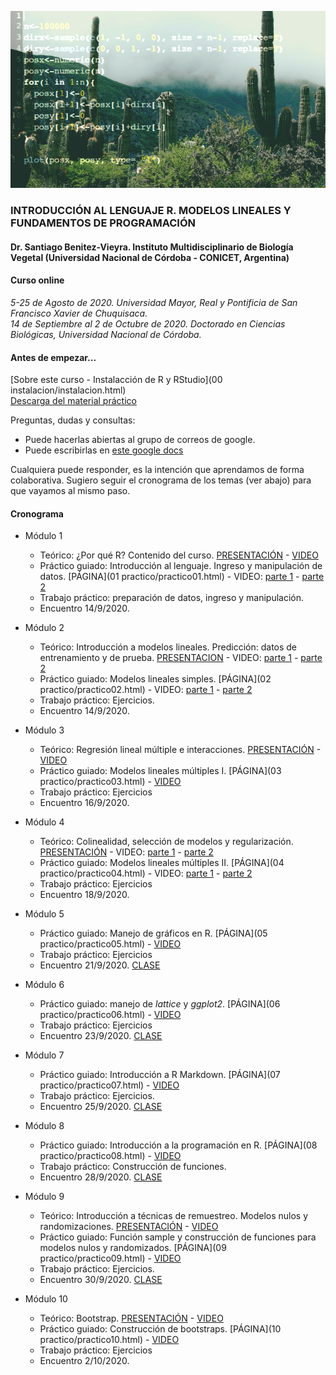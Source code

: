 ![fig1](/images/cactus.png)

### INTRODUCCIÓN AL LENGUAJE R. MODELOS LINEALES Y FUNDAMENTOS DE PROGRAMACIÓN

#### Dr. Santiago Benitez-Vieyra. Instituto Multidisciplinario de Biología Vegetal (Universidad Nacional de Córdoba - CONICET, Argentina)

#### Curso online    
*5-25 de Agosto de 2020. Universidad Mayor, Real y Pontificia de San Francisco Xavier de Chuquisaca.*    
*14 de Septiembre al 2 de Octubre de 2020. Doctorado en Ciencias Biológicas, Universidad Nacional de Córdoba.*   


#### Antes de empezar...
[Sobre este curso - Instalacción de R y RStudio](00 instalacion/instalacion.html)   
[Descarga del material práctico](https://github.com/santiagombv/cursoR/archive/master.zip)   

Preguntas, dudas y consultas:    
* Puede hacerlas abiertas al grupo de correos de google.   
* Puede escribirlas en [este google docs](https://docs.google.com/document/d/1NXXIHUALRlsfK1W3ORnuZsDmQXsCmdyeWSVzHpqFfa4/edit?usp=sharing)   

Cualquiera puede responder, es la intención que aprendamos de forma colaborativa. Sugiero seguir el cronograma de los temas (ver abajo) para que vayamos al mismo paso.   


#### Cronograma   

* Módulo 1   
  + Teórico: ¿Por qué R? Contenido del curso. [PRESENTACIÓN](teoricos/teor1.html) -  [VIDEO](https://www.youtube.com/watch?v=2i4ce9CGQOs)
  + Práctico guiado: Introducción al lenguaje. Ingreso y manipulación de datos. [PÁGINA](01 practico/practico01.html) - VIDEO: [parte 1](https://www.youtube.com/watch?v=y7JUlQSWPN8) - [parte 2](https://www.youtube.com/watch?v=CJq21IJ6_Tw)   
  + Trabajo práctico: preparación de datos, ingreso y manipulación.  
  + Encuentro 14/9/2020.    
  
* Módulo 2   
  + Teórico: Introducción a modelos lineales. Predicción: datos de entrenamiento y de prueba. [PRESENTACION](teoricos/teor2.html) - VIDEO: [parte 1](https://www.youtube.com/watch?v=st9XRApU9UY) - [parte 2](https://www.youtube.com/watch?v=7TzbWvOqIxA)   
  + Práctico guiado: Modelos lineales simples. [PÁGINA](02 practico/practico02.html)  - VIDEO: [parte 1](https://www.youtube.com/watch?v=Pzi-rhOACKQ) - [parte 2](https://www.youtube.com/watch?v=-LmFkI_rNCo)  
  + Trabajo práctico: Ejercicios.   
  + Encuentro 14/9/2020.    

* Módulo 3
  + Teórico: Regresión lineal múltiple e interacciones. [PRESENTACIÓN](teoricos/teor3.html) - [VIDEO](https://www.youtube.com/watch?v=KeC1N6wY9YU)   
  + Práctico guiado: Modelos lineales múltiples I. [PÁGINA](03 practico/practico03.html) - [VIDEO](https://www.youtube.com/watch?v=BrmYRX5imqY)   
  + Trabajo práctico: Ejercicios   
  + Encuentro 16/9/2020.   

* Módulo 4
  + Teórico: Colinealidad, selección de modelos y regularización. [PRESENTACIÓN](teoricos/teor4.html) - VIDEO: [parte 1](https://www.youtube.com/watch?v=MoyEvU7602k&t=22s) - [parte 2](https://www.youtube.com/watch?v=fhZGHaNrdY0)   
  + Práctico guiado: Modelos lineales múltiples II. [PÁGINA](04 practico/practico04.html) - VIDEO: [parte 1](https://www.youtube.com/watch?v=K7Nh-IJtWNA) - [parte 2](https://www.youtube.com/watch?v=Iksuw-cbj8o&t=685s)     
  + Trabajo práctico: Ejercicios  
  + Encuentro 18/9/2020.   

* Módulo 5
  + Práctico guiado: Manejo de gráficos en R. [PÁGINA](05 practico/practico05.html) - [VIDEO](https://www.youtube.com/watch?v=r9RBDnzRmvU)
  + Trabajo práctico: Ejercicios   
  + Encuentro 21/9/2020. [CLASE](https://drive.google.com/file/d/1RYNOkHiZWgx3Xfftryoev3DFh_DJPSbW/view?usp=sharing)   

* Módulo 6   
  + Práctico guiado: manejo de *lattice* y *ggplot2*. [PÁGINA](06 practico/practico06.html) - [VIDEO](https://www.youtube.com/watch?v=r-LtpOI6cik)       
  + Trabajo práctico: Ejercicios    
  + Encuentro 23/9/2020. [CLASE](https://drive.google.com/file/d/1eaLHpOEOD8DSlFaYa6x9UvbnvE8NPgJp/view?usp=sharing)  

* Módulo 7   
  + Práctico guiado: Introducción a R Markdown. [PÁGINA](07 practico/practico07.html) - [VIDEO](https://www.youtube.com/watch?v=IaJMC6hOyFE)   
  + Trabajo práctico: Ejercicios.    
  + Encuentro 25/9/2020. [CLASE](https://drive.google.com/file/d/1gyxNzQmL62B42JmcESAHNst9qqeOehKR/view?usp=sharing)  
  
* Módulo 8   
  + Práctico guiado: Introducción a la programación en R. [PÁGINA](08 practico/practico08.html) - [VIDEO](https://www.youtube.com/watch?v=99qO4GVGdDM)    
  + Trabajo práctico: Construcción de funciones.   
  + Encuentro 28/9/2020. [CLASE](https://drive.google.com/file/d/1DYD5m800BYxErHPPJf_m9Adc7Jx2i8EZ/view?usp=sharing)   

* Módulo 9   
  + Teórico: Introducción a técnicas de remuestreo. Modelos nulos y randomizaciones. [PRESENTACIÓN](teoricos/teor5.html) - [VIDEO](https://www.youtube.com/watch?v=WpgXEzCWbY0)   
  + Práctico guiado: Función sample y construcción de funciones para modelos nulos y randomizados. [PÁGINA](09 practico/practico09.html) - [VIDEO](https://www.youtube.com/watch?v=HRWMWHghLEw)   
  + Trabajo práctico: Ejercicios.   
  + Encuentro 30/9/2020. [CLASE](https://drive.google.com/file/d/1auZensnsu9zO3pKSKUdpjRErsHkgdVAV/view?usp=sharin)      

* Módulo 10   
  + Teórico: Bootstrap. [PRESENTACIÓN](teoricos/teor6.html) - [VIDEO](https://www.youtube.com/watch?v=AhjApr_aI5c)   
  + Práctico guiado: Construcción de bootstraps. [PÁGINA](10 practico/practico10.html) - [VIDEO](https://www.youtube.com/watch?v=DleSp9aI2gI&t=65s)   
  + Trabajo práctico: Ejercicios   
  + Encuentro 2/10/2020.    

 
 